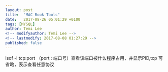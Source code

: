 ```yaml
---
layout: post
title:  "MAC Book Tools"
date:   2017-08-26 05:01:29 +0100
tags: [MYSQL]
author: Temi Lee
<!-- modifyauthor: Temi Lee -->
<!-- lastmodify: 2017-08-08 01:27:29 -->
published: false
---
```


lsof -i tcp:port  （port : 端口号）查看该端口被什么程序占用，并显示PID,tcp 可省略，表示查看任意协议